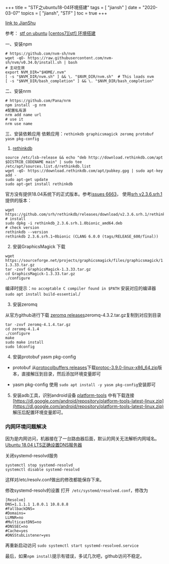 +++
title = "STF之ubuntu18-04环境搭建"
tags = [
    "jiansh"
]
date = "2020-03-07"
topics = [
    "jiansh",
    "STF"
]
toc = true
+++

[link to JianShu](https://www.jianshu.com/p/cc975f72d2d4)


参考：
[stf on ubuntu](https://testerhome.com/articles/17696)
[[centos7][stf] 环境搭建](https://testerhome.com/topics/11055)

一、安装npm
```
# https://github.com/nvm-sh/nvm
wget -qO- https://raw.githubusercontent.com/nvm-sh/nvm/v0.34.0/install.sh | bash
# 主动生效
export NVM_DIR="$HOME/.nvm"
[ -s "$NVM_DIR/nvm.sh" ] && \. "$NVM_DIR/nvm.sh"  # This loads nvm
[ -s "$NVM_DIR/bash_completion" ] && \. "$NVM_DIR/bash_completion"
```

二、安装nrm
```
# https://github.com/Pana/nrm
npm install -g nrm
#配置私有源
nrm add name url
# use it
nrm use name
```

三、安装依赖应用
依赖应用：`rethinkdb graphicsmagick zeromq protobuf yasm pkg-config`

1. [rethinkdb](https://www.rethinkdb.com/docs/install/ubuntu/)
```
source /etc/lsb-release && echo "deb http://download.rethinkdb.com/apt $DISTRIB_CODENAME main" | sudo tee /etc/apt/sources.list.d/rethinkdb.list
wget -qO- https://download.rethinkdb.com/apt/pubkey.gpg | sudo apt-key add -
sudo apt-get update
sudo apt-get install rethinkdb
```
官方没有提供18.04系统下的正式版本。参考[issues 6663](https://github.com/rethinkdb/rethinkdb/issues/6663)， 使用[srh v2.3.6.srh.1](https://github.com/srh/rethinkdb/releases/tag/v2.3.6.srh.1)提供的版本：
```
wget https://github.com/srh/rethinkdb/releases/download/v2.3.6.srh.1/rethinkdb_2.3.6.srh.1.0bionic_amd64.deb
# install 
sudo dpkg -i rethinkdb_2.3.6.srh.1.0bionic_amd64.deb
# check version
rethinkdb --version
rethinkdb 2.3.6.srh.1~0bionic (CLANG 6.0.0 (tags/RELEASE_600/final))
```

2. 安装GraphicsMagick
下载
```
wget https://sourceforge.net/projects/graphicsmagick/files/graphicsmagick/1.3.33/GraphicsMagick-1.3.33.tar.gz
tar -zxvf GraphicsMagick-1.3.33.tar.gz
cd GraphicsMagick-1.3.33.tar.gz
./configure
```
编译时提示：`no acceptable C compiler found in $PATH` 安装对应的编译器`sudo apt install build-essential`./

3. 安装zeromq

从官方github进行下载 [zeromq releases](https://github.com/zeromq/libzmq/releases)zeromq-4.3.2.tar.gz复制到对应到目录

```
tar -zxvf zeromq-4.1.4.tar.gz
cd zeromq-4.1.4
./configure
make
sudo make install
sudo ldconfig
```

4. 安装protobuf yasm pkg-config

- protobuf 从[protocolbuffers releases](https://github.com/protocolbuffers/protobuf/releases)下载[protoc-3.9.0-linux-x86_64.zip](https://github.com/protocolbuffers/protobuf/releases/download/v3.9.0/protoc-3.9.0-linux-x86_64.zip)版本，直接解压到目录，然后添加环境变量即可

- yasm  pkg-config 使用 `sudo apt install -y yasm pkg-config`安装即可

5.  安装adb工具，识别android设备
[platform-tools](https://developer.android.com/studio/releases/platform-tools) 中有下载连接[https://dl.google.com/android/repository/platform-tools-latest-linux.zip](https://dl.google.com/android/repository/platform-tools-latest-linux.zip)
解压后配置环境变量即可。

### 内网环境问题解决
因为是内网访问，机器接在了一台路由器后面，默认的网关无法解析内网域名。 
[Ubuntu 18.04 LTS正确设置DNS服务器](https://www.feiqy.com/ubuntu-dns/)

关闭systemd-resolvd服务
```
systemctl stop systemd-resolvd
systemctl disable systemd-resolvd
```
这样对/etc/resolv.conf做出的修改都能保存下来。

修改systemd-resolv的设置
打开` /etc/systemd/resolved.conf`，修改为
```
[Resolve]
DNS=1.1.1.1 1.0.0.1 10.8.8.8
#FallbackDNS=
#Domains=
LLMNR=no
#MulticastDNS=no
#DNSSEC=no
#Cache=yes
#DNSStubListener=yes
```
再重新启动访问 `sudo systemctl start systemd-resolved.service`

最后，如果`npm install`提示有错误，多试几次吧，github访问不稳定。
